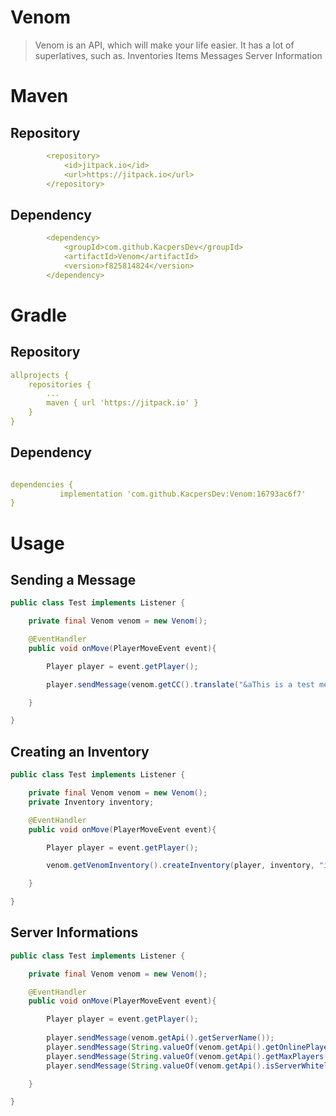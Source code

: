 # Venom

> Venom is an API, which will make your life easier. It has a lot of superlatives, such as.
> Inventories
> Items
> Messages
> Server Information 

# Maven

## Repository

```yaml
        <repository>
            <id>jitpack.io</id>
            <url>https://jitpack.io</url>
        </repository>
```

## Dependency

```yaml
        <dependency>
            <groupId>com.github.KacpersDev</groupId>
            <artifactId>Venom</artifactId>
            <version>f825814824</version>
        </dependency>
```

# Gradle

## Repository

```yaml
allprojects {
	repositories {
		...
		maven { url 'https://jitpack.io' }
	}
}
```

## Dependency

```yaml

dependencies {
	       implementation 'com.github.KacpersDev:Venom:16793ac6f7'
}

```

# Usage

## Sending a Message

```java
public class Test implements Listener {

    private final Venom venom = new Venom();

    @EventHandler
    public void onMove(PlayerMoveEvent event){

        Player player = event.getPlayer();

        player.sendMessage(venom.getCC().translate("&aThis is a test message"));

    }

}

```

## Creating an Inventory

```java
public class Test implements Listener {

    private final Venom venom = new Venom();
    private Inventory inventory;

    @EventHandler
    public void onMove(PlayerMoveEvent event){

        Player player = event.getPlayer();

        venom.getVenomInventory().createInventory(player, inventory, "inventory name", 54, true);

    }

}
```

## Server Informations

```java
public class Test implements Listener {

    private final Venom venom = new Venom();

    @EventHandler
    public void onMove(PlayerMoveEvent event){

        Player player = event.getPlayer();
        
        player.sendMessage(venom.getApi().getServerName());
        player.sendMessage(String.valueOf(venom.getApi().getOnlinePlayers()));
        player.sendMessage(String.valueOf(venom.getApi().getMaxPlayers()));
        player.sendMessage(String.valueOf(venom.getApi().isServerWhitelisted()));

    }

}
```
